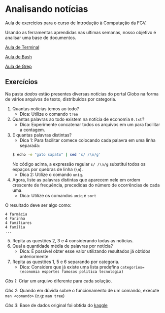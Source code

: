 # Analisando notícias
Aula de exercícios para o curso de Introdução à Computação da FGV.

Usando as ferramentas aprendidas nas ultimas semanas, nosso objetivo é analisar uma base de documentos.

[Aula de Terminal](https://github.com/fccoelho/introcomp/blob/main/conte%C3%BAdo/Usando%20%20o%20Terminal/shell_Linux.md)

[Aula de Bash](https://github.com/fccoelho/introcomp/blob/main/conte%C3%BAdo/Introdu%C3%A7%C3%A3o%20%C3%A0%20programa%C3%A7%C3%A3o/Bash_shell.md)

[Aula de Grep](https://github.com/fccoelho/introcomp/blob/main/conte%C3%BAdo/Introdu%C3%A7%C3%A3o%20%C3%A0%20programa%C3%A7%C3%A3o/GREP.md)

## Exercícios
Na pasta *dados* estão presentes diversas notícias do portal Globo na forma de vários arquivos de texto, distribuídos por categoria.

1. Quantas notícias temos ao todo?
   - Dica: Utilize o comando `tree`
2. Quantas palavras ao todo existem na notícia de economia `0.txt`?
   - Dica: Experimente concatenar todos os arquivos em um para facilitar a contagem.
4. E quantas palavras distintas?
   - Dica 1: Para facilitar comece colocando cada palavra em uma linha separada:
   ```bash
   $ echo -e "gato sapato" | sed 's/ /\n/g'
   ```
   No código acima, a expressão regular `s/ /\n/g` substitui todos os espaços por quebras de linha (`\n`).
   - Dica 2: Utilize o comando `uniq`.
5. Agora, liste as palavras distintas que aparecem nele em ordem crescente de frequência, precedidas do número de ocorrências de cada uma.
   - Dica: Utilize os comandos `uniq` e `sort`
   
O resultado deve ser algo como:
```
4 farmácia
4 Farinha
4 familiares
4 família
...
```
5. Repita as questões 2, 3 e 4 considerando todas as notícias.
6. Qual a quantidade média de palavras por notícia?
   - Dica: É possível obter esse valor utilizando resultados já obtidos anteriormente
7. Repita as questões 1, 5 e 6 separando por categoria.
   - Dica: Considere que já existe uma lista predefina `categories=(economia esportes famosos politica tecnologia)`

*Obs 1*: Criar um arquivo diferente para cada solução.

*Obs 2*: Quando em dúvida sobre o funcionamento de um comando, execute `man <comando>` (e.g: `man tree`)

*Obs 3*: Base de dados original foi obtida do [kaggle](https://www.kaggle.com/datasets/diogocaliman/notcias-publicadas-no-brasil/data)
